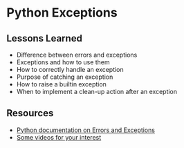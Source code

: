 # Python Exceptions

## Lessons Learned 
- Difference between errors and exceptions
- Exceptions and how to use them
- How to correctly handle an exception
- Purpose of catching an exception
- How to raise a builtin exception
- When to implement a clean-up action after an exception

## Resources 
- [Python documentation on Errors and Exceptions](https://docs.python.org/3/tutorial/errors.html)
- [Some videos for your interest](https://www.youtube.com/watch?v=7vbgD-3s-w4)
